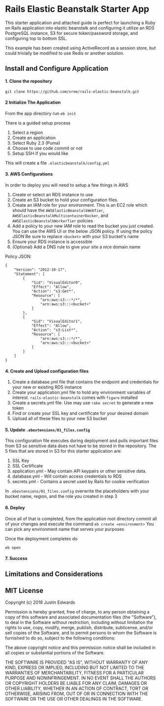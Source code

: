 # Rails Elastic Beanstalk Starter App

This starter application and attached guide is perfect for launching a Ruby on Rails application
into elastic beanstalk and configuring it utilize an RDS PostgreSQL instance, S3 for secure
token/password storage, and configuring top to bottom SSL.

This example has been created using ActiveRecord as a session store, but could trivially be
modified to use Redis or another solution.

## Install and Configure Application

#### 1. Clone the repository

`git clone https://github.com/xrnm/rails-elastic-beanstalk.git`

#### 2 Initialize The Application

From the app directory run `eb init`

There is a guided setup process

1. Select a region
2. Create an application
3. Select Ruby 2.3 (Puma)
4. Choose to use code commit or not
5. Setup SSH if you would like

This will create a file `.elasticbeanstalk/config.yml`

#### 3. AWS Configurations
In order to deploy you will need to setup a few things in AWS

1. Create or select an RDS instance to use
2. Create an S3 bucket to hold your configuration files.
3. Create an IAM role for your environment. This is an EC2 role which should have 
  the `AWSElasticBeanstalkWebTier`, `AWSElasticBeanstalkMulticontainerDocker`, and `AWSElasticBeanstalkWorkerTier` policies
4. Add a policy to your new IAM role to read the bucket you just created.
You can use the AWS UI or the below JSON policy. If using the policy JSON Be sure to replace `<bucket>` with your S3 bucket's name
5. Ensure your RDS instance is accessible
6. (Optional) Add a DNS rule to give your site a nice domain name

Policy JSON:
```
{
    "Version": "2012-10-17",
    "Statement": [
        {
            "Sid": "VisualEditor0",
            "Effect": "Allow",
            "Action": "s3:Get*",
            "Resource": [
                "arn:aws:s3:::*/*",
                "arn:aws:s3:::<bucket>"
            ]
        },
        {
            "Sid": "VisualEditor1",
            "Effect": "Allow",
            "Action": "s3:List*",
            "Resource": [
                "arn:aws:s3:::*/*",
                "arn:aws:s3:::<bucket>"
            ]
        }
    ]
}
```

#### 4. Create and Upload configuration files
1. Create a database.yml file that contains the endpoint and credentials for your new or existing RDS instance
2. Create your application.yml file to hold any environment variables of interest. `rails-elastic-beanstalk` comes with `figaro` installed
3. Create a secrets.yml file. Use may use `rake secret` to generate a new token
4. Find or create your SSL key and certificate for your desired domain
5. Upload all of these files to your new S3 bucket

#### 5. Update `.ebextensions/01_files.config`
This configuration file executes during deployment and pulls important files from S3 so
sensitive data does not have to be stored in the repository. The 5 files that are stored
in S3 for this starter application are:

1. SSL Key
2. SSL Certificate
3. application.yml - May contain API keypairs or other sensitive data.
4. database.yml - Will contain access credentials to RDS
5. secrets.yml - Contains a secret used by Rails for cookie verification

In `.ebextensions/01_files.config` overwrite the placeholders with your bucket name, region, and the role you created in step 3 

#### 6. Deploy

Once all of that is completed, from the application root directory commit all of your changes
and execute the command `eb create <environment>` You can pick any environment name that serves your purposes

Once the deployment completes do

`eb open`

#### 7. Success

## Limitations and Considerations


## MIT License

Copyright (c) 2018 Justin Edwards

Permission is hereby granted, free of charge, to any person obtaining a copy
of this software and associated documentation files (the "Software"), to deal
in the Software without restriction, including without limitation the rights
to use, copy, modify, merge, publish, distribute, sublicense, and/or sell
copies of the Software, and to permit persons to whom the Software is
furnished to do so, subject to the following conditions:

The above copyright notice and this permission notice shall be included in all
copies or substantial portions of the Software.

THE SOFTWARE IS PROVIDED "AS IS", WITHOUT WARRANTY OF ANY KIND, EXPRESS OR
IMPLIED, INCLUDING BUT NOT LIMITED TO THE WARRANTIES OF MERCHANTABILITY,
FITNESS FOR A PARTICULAR PURPOSE AND NONINFRINGEMENT. IN NO EVENT SHALL THE
AUTHORS OR COPYRIGHT HOLDERS BE LIABLE FOR ANY CLAIM, DAMAGES OR OTHER
LIABILITY, WHETHER IN AN ACTION OF CONTRACT, TORT OR OTHERWISE, ARISING FROM,
OUT OF OR IN CONNECTION WITH THE SOFTWARE OR THE USE OR OTHER DEALINGS IN THE
SOFTWARE.

